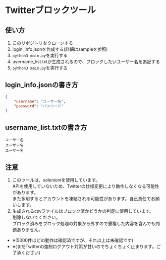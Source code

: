 # Twitterブロックツール

## 使い方
1. このリポジトリをクローンする
2. login_info.jsonを作成する(詳細はsampleを参照)
3. `python3 main.py`を実行する
4. username_list.txtが生成されるので、ブロックしたいユーザー名を追記する
5. `python3 main.py`を実行する

## login_info.jsonの書き方
```json
{
    "username": "ユーザー名",
    "password": "パスワード"
}
```

## username_list.txtの書き方
```
ユーザー名
ユーザー名
ユーザー名
```

## 注意
1. このツールは、seleniumを使用しています。  
   APIを使用していないため、Twitterの仕様変更により動作しなくなる可能性があります。  
   また多用するとアカウントを凍結される可能性があります。自己責任でお願いします。
2. 生成されるcsvファイルはブロック済かどうかの判定に使用しています。  
   削除しないでください。  
   ブロック済みをブロック処理の対象から外すので重複した内容を含んでも問題ありません。  
- ※(5000件ほどの動作は確認済ですが、それ以上は未確認です)
- ※(まだTwitterの強制ログアウト対策が甘いのでちょくちょく止まります。ご了承ください)